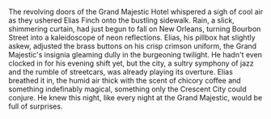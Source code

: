 The revolving doors of the Grand Majestic Hotel whispered a sigh of cool air as they ushered Elias Finch onto the bustling sidewalk.  Rain, a slick, shimmering curtain, had just begun to fall on New Orleans, turning Bourbon Street into a kaleidoscope of neon reflections. Elias, his pillbox hat slightly askew, adjusted the brass buttons on his crisp crimson uniform, the Grand Majestic's insignia gleaming dully in the burgeoning twilight.  He hadn't even clocked in for his evening shift yet, but the city, a sultry symphony of jazz and the rumble of streetcars, was already playing its overture.  Elias breathed it in, the humid air thick with the scent of chicory coffee and something indefinably magical, something only the Crescent City could conjure.  He knew this night, like every night at the Grand Majestic, would be full of surprises.
